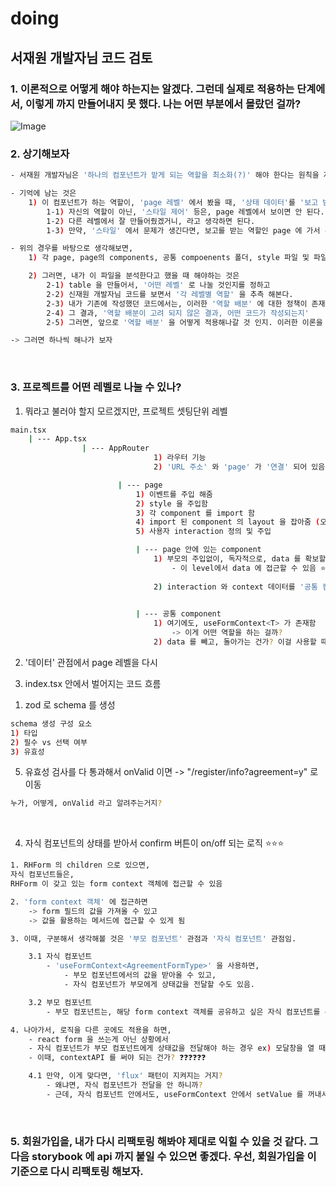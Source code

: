 # doing

## 서재원 개발자님 코드 검토

### 1. 이론적으로 어떻게 해야 하는지는 알겠다. 그런데 실제로 적용하는 단계에서, 이렇게 까지 만들어내지 못 했다. 나는 어떤 부분에서 몰랐던 걸까?

![Image](https://i.imgur.com/7ZowC6d.jpeg)

### 2. 상기해보자

```bash
- 서재원 개발자님은 '하나의 컴포넌트가 맡게 되는 역할을 최소화(?)' 해야 한다는 원칙을 자주 말씀 하셨다. (단일 책임 원칙?)

- 기억에 남는 것은
    1) 이 컴포넌트가 하는 역할이, 'page 레벨' 에서 봤을 때, '상태 데이터'를 '보고 받는 역할' 이고, '보고만 받으면 된다.'
        1-1) 자신의 역할이 아닌, '스타일 제어' 등은, page 레벨에서 보이면 안 된다.
        1-2) 다른 레벨에서 잘 만들어줬겠거니, 라고 생각하면 된다.
        1-3) 만약, '스타일' 에서 문제가 생긴다면, 보고를 받는 역할인 page 에 가서 뒤지는게 아니라, style 파일에 가서 디버깅을 해야 한다.

- 위의 경우를 바탕으로 생각해보면,
    1) 각 page, page의 components, 공통 compoenents 폴더, style 파일 및 파일의 위치, 에 대해서 명확히 고려할 필요가 있다.

    2) 그러면, 내가 이 파일을 분석한다고 했을 때 해야하는 것은
        2-1) table 을 만들어서, '어떤 레벨' 로 나눌 것인지를 정하고
        2-2) 신재원 개발자님 코드를 보면서 '각 레벨별 역할' 을 추측 해본다.
        2-3) 내가 기존에 작성했던 코드에서는, 이러한 '역할 배분' 에 대한 정책이 존재했는지, 막연하게 알고만 있었다면, 이게 왜 적극적으로 반영이 안 되었는지.
        2-4) 그 결과, '역할 배분이 고려 되지 않은 결과, 어떤 코드가 작성되는지'
        2-5) 그러면, 앞으로 '역할 배분' 을 어떻게 적용해나갈 것 인지. 이러한 이론을 적용하는데 있어서, 분명, 한계점이 있을텐데

-> 그러면 하나씩 해나가 보자

```

<br>

### 3. 프로젝트를 어떤 레벨로 나눌 수 있나?

1. 뭐라고 불러야 할지 모르겠지만, 프로젝트 셋팅단위 레벨

```bash
main.tsx
    | --- App.tsx
                | --- AppRouter 
                                1) 라우터 기능
                                2) 'URL 주소' 와 'page' 가 '연결' 되어 있음.

                        | --- page 
                            1) 이벤트를 주입 해줌 
                            2) style 을 주입함
                            3) 각 component 를 import 함
                            4) import 된 component 의 layout 을 잡아줌 (오와열, 간격, 등)
                            5) 사용자 interaction 정의 및 주입

                            | --- page 안에 있는 component
                                1) 부모의 주입없이, 독자적으로, data 를 확보할 수 있어야 함 (#contextAPI 활용?)
                                    - 이 level에서 data 에 접근할 수 있음 ⭐⭐⭐⭐⭐ | 왜냐면, children 에 속하기 때문에 
                                    
                                2) interaction 와 context 데이터를 '공통 컴포넌트에 연결' 
                                

                            | --- 공통 component
                                1) 여기에도, useFormContext<T> 가 존재함 
                                    -> 이게 어떤 역할을 하는 걸까? 
                                2) data 를 빼고, 돌아가는 건가? 이걸 사용할 때, useFormContext 안에 데이터를 넣어야 하는 건가? 


```

2. '데이터' 관점에서 page 레벨을 다시 


3. index.tsx 안에서 벌어지는 코드 흐름
1) zod 로 schema 를 생성 
```bash
schema 생성 구성 요소
1) 타입 
2) 필수 vs 선택 여부 
3) 유효성 
```

5) 유효성 검사를 다 통과해서 onValid 이면 -> "/register/info?agreement=y" 로 이동 
``` bash 
누가, 어떻게, onValid 라고 알려주는거지? 
```

<br>


4. 자식 컴포넌트의 상태를 받아서 confirm 버튼이 on/off 되는 로직 ⭐⭐⭐ 

``` bash 
1. RHForm 의 children 으로 있으면,
자식 컴포넌트들은, 
RHForm 이 갖고 있는 form context 객체에 접근할 수 있음 

2. 'form context 객체' 에 접근하면 
    -> form 필드의 값을 가져올 수 있고 
    -> 값을 활용하는 메서드에 접근할 수 있게 됨 

3. 이때, 구분해서 생각해볼 것은 '부모 컴포넌트' 관점과 '자식 컴포넌트' 관점임. 

    3.1 자식 컴포넌트 
        - 'useFormContext<AgreementFormType>' 을 사용하면, 
            - 부모 컴포넌트에서의 값을 받아올 수 있고, 
            - 자식 컴포넌트가 부모에게 상태값을 전달할 수도 있음.

    3.2 부모 컴포넌트 
        - 부모 컴포넌트는, 해당 form context 객체를 공유하고 싶은 자식 컴포넌트를 children 으로 묶으면 됨

4. 나아가서, 로직을 다른 곳에도 적용을 하면,
    - react form 을 쓰는게 아닌 상황에서 
    - 자식 컴포넌트가 부모 컴포넌트에게 상태값을 전달해야 하는 경우 ex) 모달창을 열 때! 
    - 이때, contextAPI 를 써야 되는 건가? ❓❓❓❓❓❓ 

    4.1 만약, 이게 맞다면, 'flux' 패턴이 지켜지는 거지? 
        - 왜냐면, 자식 컴포넌트가 전달을 안 하니까? 
        - 근데, 자식 컴포넌트 안에서도, useFormContext 안에서 setValue 를 꺼내서 사용하는 거면, 자식 컴포넌트가 부모 컴포넌트에게 전달하는거 아닌가? 

```


<br>



### 5. 회원가입을, 내가 다시 리팩토링 해봐야 제대로 익힐 수 있을 것 같다. 그 다음 storybook 에 api 까지 붙일 수 있으면 좋겠다. 우선, 회원가입을 이 기준으로 다시 리팩토링 해보자. 